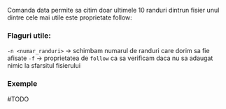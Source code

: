 Comanda data permite sa citim doar ultimele 10 randuri dintrun fisier unul dintre cele mai utile este proprietate follow:

### Flaguri utile:
`-n <numar_randuri>` → schimbam numarul de randuri care dorim sa fie afisate 
`-f` → proprietatea de `follow` ca sa verificam daca nu sa adaugat nimic la sfarsitul fisierului

### Exemple
#TODO 